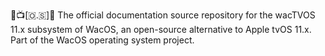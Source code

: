 🍏️📺️[🇴.🇸]📖️ The official documentation source repository for the wacTVOS 11.x subsystem of WacOS, an open-source alternative to Apple tvOS 11.x. Part of the WacOS operating system project.
